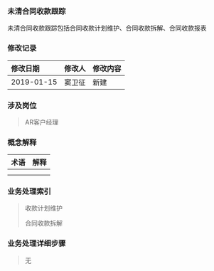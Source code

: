 ### 未清合同收款跟踪

未清合同收款跟踪包括合同收款计划维护、合同收款拆解、合同收款报表

### 修改记录

| 修改日期 | 修改人 | 修改内容 |
| :--- | :--- | :--- |
| 2019-01-15 | 窦卫征 | 新建 |

### 涉及岗位

> AR客户经理

### 概念解释

| 术语 | 解释 |
| :--- | :--- |
|  |  |
|  |  |

### 业务处理索引

> 收款计划维护
>
> 合同收款拆解

### 业务处理详细步骤

> 无



